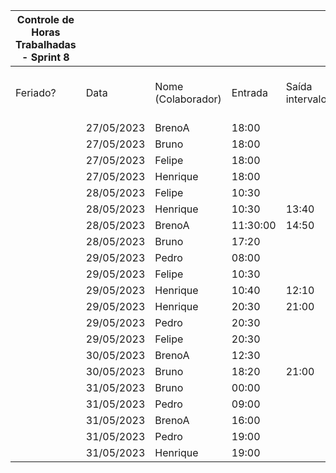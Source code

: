 | Controle de Horas Trabalhadas - Sprint 8 |  |  |  |  |  |  |  |  |  |  |
| --- | --- | --- | --- | --- | --- | --- | --- | --- | --- | --- |
| Feriado? | Data | Nome (Colaborador) | Entrada | Saída intervalo | Retorno intervalo | Saída | Total horas |  | Nome (Colaborador) | Total horas do sprint |
|  | 27/05/2023 | BrenoA | 18:00 |  |  | 20:00 | 2:00:00 |  | BrenoA | 16:09 |
|  | 27/05/2023 | Bruno | 18:00 |  |  | 20:00 | 2:00:00 |  | Bruno | 10:20 |
|  | 27/05/2023 | Felipe | 18:00 |  |  | 20:00 | 2:00:00 |  | Felipe | 08:30 |
|  | 27/05/2023 | Henrique | 18:00 |  |  | 20:00 | 2:00:00 |  | Henrique | 13:50 |
|  | 28/05/2023 | Felipe | 10:30 |  |  | 14:00 | 3:30:00 |  | Limírio | 00:00 |
|  | 28/05/2023 | Henrique | 10:30 | 13:40 | 15:40 | 17:00 | 4:30:00 |  | Pedro | 05:35 |
|  | 28/05/2023 | BrenoA | 11:30:00 | 14:50 | 15:40 | 23:59 | 11:39:00 |  | Raquel | 00:00 |
|  | 28/05/2023 | Bruno | 17:20 |  |  | 18:20 | 1:00:00 |  |  |  |
|  | 29/05/2023 | Pedro | 08:00 |  |  | 10:45 | 2:45:00 |  |  |  |
|  | 29/05/2023 | Felipe | 10:30 |  |  | 11:00 | 0:30:00 |  |  |  |
|  | 29/05/2023 | Henrique | 10:40 | 12:10 | 19:00 | 22:30 | 5:00:00 |  |  |  |
|  | 29/05/2023 | Henrique | 20:30 | 21:00 | 21:40 | 22:30 | 1:20:00 |  |  |  |
|  | 29/05/2023 | Pedro | 20:30 |  |  | 21:30 | 1:00:00 |  |  |  |
|  | 29/05/2023 | Felipe | 20:30 |  |  | 23:00 | 2:30:00 |  |  |  |
|  | 30/05/2023 | BrenoA | 12:30 |  |  | 13:00 | 0:30:00 |  |  |  |
|  | 30/05/2023 | Bruno | 18:20 | 21:00 | 22:00 | 00:00 | 4:40:00 |  |  |  |
|  | 31/05/2023 | Bruno | 00:00 |  |  | 02:40 | 2:40:00 |  |  |  |
|  | 31/05/2023 | Pedro | 09:00 |  |  | 09:50 | 0:50:00 |  |  |  |
|  | 31/05/2023 | BrenoA | 16:00 |  |  | 18:00 | 2:00:00 |  |  |  |
|  | 31/05/2023 | Pedro | 19:00 |  |  | 20:00 | 1:00:00 |  |  |  |
|  | 31/05/2023 | Henrique | 19:00 |  |  | 20:00 | 1:00:00 |  |  |  |
